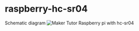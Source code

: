 # raspberry-hc-sr04
Schematic diagram
![Maker Tutor Raspberry pi with hc-sr04](https://2.bp.blogspot.com/-K214nWM-BmQ/XKYMSW5ljkI/AAAAAAABN7M/kKA3e8G1Ta099AKh_E1b9Ee_bbQM_XpFgCLcBGAs/s640/pi_hc_sr04.png)

